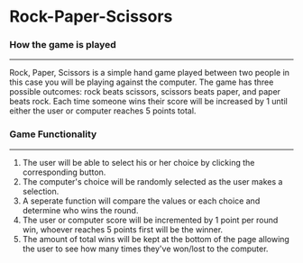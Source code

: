 # Rock-Paper-Scissors

### How the game is played

---

Rock, Paper, Scissors is a simple hand game played between two people in this case you will be playing against the computer. The
game has three possible outcomes: rock beats scissors, scissors beats paper, and paper beats rock. Each time someone wins their
score will be increased by 1 until either the user or computer
reaches 5 points total.

### Game Functionality

---

1. The user will be able to select his or her choice by clicking the corresponding button.
2. The computer's choice will be randomly selected as the user makes a selection.
3. A seperate function will compare the values or each choice and determine who wins the round.
4. The user or computer score will be incremented by 1 point per round win, whoever reaches 5 points first will be the winner.
5. The amount of total wins will be kept at the bottom of the page allowing the user to see how many times they've won/lost to the computer.
